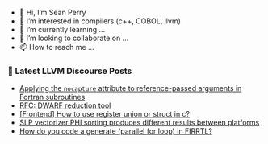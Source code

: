 - 👋 Hi, I’m Sean Perry
- 👀 I’m interested in compilers (c++, COBOL, llvm)
- 🌱 I’m currently learning ...
- 💞️ I’m looking to collaborate on ...
- 📫 How to reach me ...

<!---
s66perry/s66perry is a ✨ special ✨ repository because its `README.md` (this file) appears on your GitHub profile.
You can click the Preview link to take a look at your changes.
--->
### 📕 Latest LLVM Discourse Posts

<!-- DISCOURSE-LLVM:START -->
- [Applying the `nocapture` attribute to reference-passed arguments in Fortran subroutines](https://discourse.llvm.org/t/applying-the-nocapture-attribute-to-reference-passed-arguments-in-fortran-subroutines/81401#post_8)
- [RFC: DWARF reduction tool](https://discourse.llvm.org/t/rfc-dwarf-reduction-tool/80781#post_12)
- [[Frontend] How to use register union or struct in c?](https://discourse.llvm.org/t/frontend-how-to-use-register-union-or-struct-in-c/81392#post_11)
- [SLP vectorizer PHI sorting produces different results between platforms](https://discourse.llvm.org/t/slp-vectorizer-phi-sorting-produces-different-results-between-platforms/81467#post_13)
- [How do you code a generate &lpar;parallel for loop&rpar; in FIRRTL?](https://discourse.llvm.org/t/how-do-you-code-a-generate-parallel-for-loop-in-firrtl/81271#post_9)
<!-- DISCOURSE-LLVM:END -->
